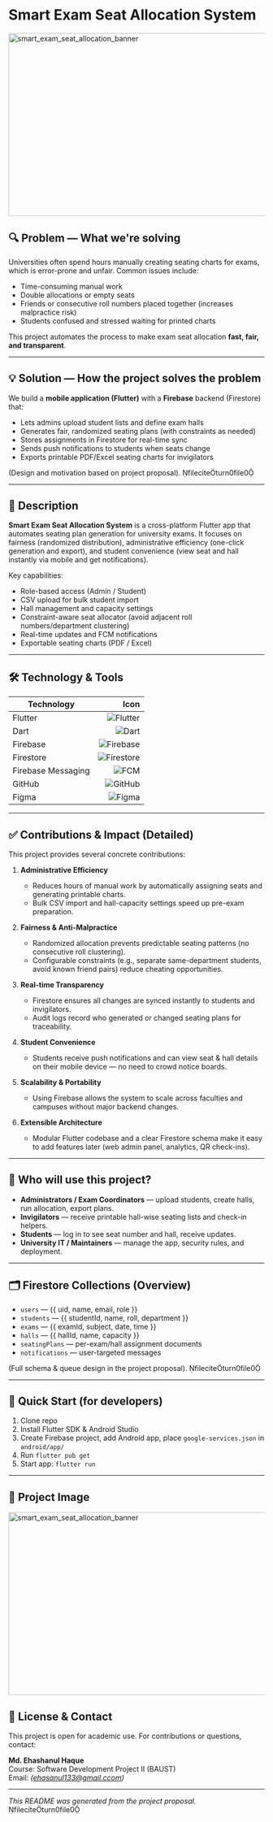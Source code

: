 # Smart Exam Seat Allocation System

<img width="1200" height="360" alt="smart_exam_seat_allocation_banner" src="https://github.com/user-attachments/assets/1b04aa86-929c-4088-9582-c6494fdf2ef8" />

## 🔍 Problem — What we're solving
Universities often spend hours manually creating seating charts for exams, which is error-prone and unfair. Common issues include:
- Time-consuming manual work
- Double allocations or empty seats
- Friends or consecutive roll numbers placed together (increases malpractice risk)
- Students confused and stressed waiting for printed charts

This project automates the process to make exam seat allocation **fast, fair, and transparent**.

---

## 💡 Solution — How the project solves the problem
We build a **mobile application (Flutter)** with a **Firebase** backend (Firestore) that:
- Lets admins upload student lists and define exam halls
- Generates fair, randomized seating plans (with constraints as needed)
- Stores assignments in Firestore for real-time sync
- Sends push notifications to students when seats change
- Exports printable PDF/Excel seating charts for invigilators

(Design and motivation based on project proposal). fileciteturn0file0

---

## 📜 Description
**Smart Exam Seat Allocation System** is a cross-platform Flutter app that automates seating plan generation for university exams. It focuses on fairness (randomized distribution), administrative efficiency (one-click generation and export), and student convenience (view seat and hall instantly via mobile and get notifications).

Key capabilities:
- Role-based access (Admin / Student)
- CSV upload for bulk student import
- Hall management and capacity settings
- Constraint-aware seat allocator (avoid adjacent roll numbers/department clustering)
- Real-time updates and FCM notifications
- Exportable seating charts (PDF / Excel)

---

## 🛠️ Technology & Tools

| Technology | Icon |
|---|---:|
| Flutter | ![Flutter](https://img.shields.io/badge/Flutter-02569B?logo=flutter&logoColor=white) |
| Dart | ![Dart](https://img.shields.io/badge/Dart-0175C2?logo=dart&logoColor=white) |
| Firebase | ![Firebase](https://img.shields.io/badge/Firebase-FFCA28?logo=firebase&logoColor=black) |
| Firestore | ![Firestore](https://img.shields.io/badge/Firestore-FFA000?logo=google-cloud&logoColor=white) |
| Firebase Messaging | ![FCM](https://img.shields.io/badge/FCM-4285F4?logo=google&logoColor=white) |
| GitHub | ![GitHub](https://img.shields.io/badge/GitHub-181717?logo=github&logoColor=white) |
| Figma | ![Figma](https://img.shields.io/badge/Figma-F24E1E?logo=figma&logoColor=white) |

---

## ✅ Contributions & Impact (Detailed)
This project provides several concrete contributions:

1. **Administrative Efficiency**
   - Reduces hours of manual work by automatically assigning seats and generating printable charts.
   - Bulk CSV import and hall-capacity settings speed up pre-exam preparation.

2. **Fairness & Anti-Malpractice**
   - Randomized allocation prevents predictable seating patterns (no consecutive roll clustering).
   - Configurable constraints (e.g., separate same-department students, avoid known friend pairs) reduce cheating opportunities.

3. **Real-time Transparency**
   - Firestore ensures all changes are synced instantly to students and invigilators.
   - Audit logs record who generated or changed seating plans for traceability.

4. **Student Convenience**
   - Students receive push notifications and can view seat & hall details on their mobile device — no need to crowd notice boards.

5. **Scalability & Portability**
   - Using Firebase allows the system to scale across faculties and campuses without major backend changes.

6. **Extensible Architecture**
   - Modular Flutter codebase and a clear Firestore schema make it easy to add features later (web admin panel, analytics, QR check-ins).

---

## 👥 Who will use this project?
- **Administrators / Exam Coordinators** — upload students, create halls, run allocation, export plans.
- **Invigilators** — receive printable hall-wise seating lists and check-in helpers.
- **Students** — log in to see seat number and hall, receive updates.
- **University IT / Maintainers** — manage the app, security rules, and deployment.

---

## 🗂️ Firestore Collections (Overview)
- `users` — {{ uid, name, email, role }}
- `students` — {{ studentId, name, roll, department }}
- `exams` — {{ examId, subject, date, time }}
- `halls` — {{ hallId, name, capacity }}
- `seatingPlans` — per-exam/hall assignment documents
- `notifications` — user-targeted messages

(Full schema & queue design in the project proposal). fileciteturn0file0

---

## 🚀 Quick Start (for developers)
1. Clone repo
2. Install Flutter SDK & Android Studio
3. Create Firebase project, add Android app, place `google-services.json` in `android/app/`
4. Run `flutter pub get`
5. Start app: `flutter run`

---

## 📸 Project Image
<img width="1200" height="360" alt="smart_exam_seat_allocation_banner" src="https://github.com/user-attachments/assets/30c43719-b1d8-4058-a957-1bad1d7f4cb5" />


## 📄 License & Contact
This project is open for academic use. For contributions or questions, contact:

**Md. Ehashanul Haque**  
Course: Software Development Project II (BAUST)  
Email: *(ehasanul133@gmail.ccom)*

---

*This README was generated from the project proposal.* fileciteturn0file0
